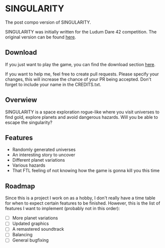 # SINGULARITY
The post compo version of SINGULARITY.

SINGULARITY was initially written for the Ludum Dare 42 competition. The original version can be found [here](https://ldjam.com/events/ludum-dare/42/singularity).

## Download
If you just want to play the game, you can find the download section [here](https://github.com/Syrapt0r/SINGULARITY/releases).

If you want to help me, feel free to create pull requests. Please specify your changes, this will increase the chance of your PR being accepted. Don't forget to include your name in the CREDITS.txt.

## Overwiew
SINGULARITY is a space exploration rogue-like where you visit universes to find gold, explore planets and avoid dangerous hazards. Will you be able to escape the singularity?

## Features
- Randomly generated universes
- An interesting story to uncover
- Different planet variations
- Various hazards
- That FTL feeling of not knowing how the game is gonna kill you this time

## Roadmap
Since this is a project I work on as a hobby, I don't really have a time table for when to expect certain features to be finished. However, this is the list of features I want to implement (probably not in this order):
- [ ] More planet variations
- [ ] Updated graphics
- [ ] A remastered soundtrack
- [ ] Balancing
- [ ] General bugfixing
